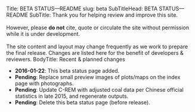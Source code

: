 Title: BETA STATUS—README
slug: beta
SubTitleHead: BETA STATUS—README
SubTitle: Thank you for helping review and improve this site.<br/><br/>However, please **do not** cite, quote or circulate the site without permission while it is under development.<br/><br/>The site content and layout may change frequently as we work to prepare the final release. Changes are listed here for the benefit of developers & reviewers.
BodyTitle: Recent & planned changes

- **2016-01-22**: This beta status page added.
- **Pending**: Replace small preview images of plots/maps on the index page with photographs.
- **Pending**: Update C-REM with adjusted coal data per Chinese official statistics in late 2015, and regenerate outputs.
- **Pending**: Delete this beta status page (before release).
